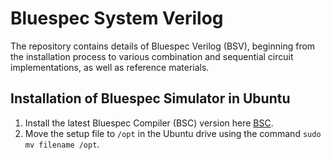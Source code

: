 # Bluespec System Verilog
The repository contains details of Bluespec Verilog (BSV), beginning from the installation process to various combination and sequential circuit implementations, as well as reference materials.

## Installation of Bluespec Simulator in Ubuntu
1. Install the latest Bluespec Compiler (BSC) version here [BSC](https://github.com/B-Lang-org/bsc/releases). 
2. Move the setup file to `/opt` in the Ubuntu drive using the command `sudo mv filename /opt`.
